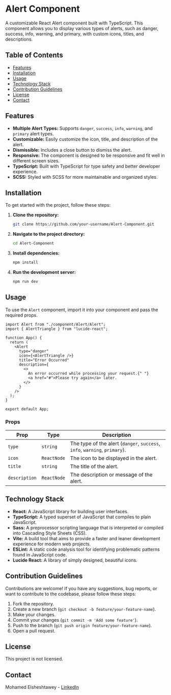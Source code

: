 # Alert Component

A customizable React Alert component built with TypeScript. This component allows you to display various types of alerts, such as danger, success, info, warning, and primary, with custom icons, titles, and descriptions.

## Table of Contents

- [Features](#features)
- [Installation](#installation)
- [Usage](#usage)
- [Technology Stack](#technology-stack)
- [Contribution Guidelines](#contribution-guidelines)
- [License](#license)
- [Contact](#contact)

## Features

- **Multiple Alert Types:** Supports `danger`, `success`, `info`, `warning`, and `primary` alert types.
- **Customizable:** Easily customize the icon, title, and description of the alert.
- **Dismissible:** Includes a close button to dismiss the alert.
- **Responsive:** The component is designed to be responsive and fit well in different screen sizes.
- **TypeScript:** Built with TypeScript for type safety and better developer experience.
- **SCSS:** Styled with SCSS for more maintainable and organized styles.

## Installation

To get started with the project, follow these steps:

1. **Clone the repository:**
   ```bash
   git clone https://github.com/your-username/Alert-Component.git
   ```
2. **Navigate to the project directory:**
   ```bash
   cd Alert-Component
   ```
3. **Install dependencies:**
   ```bash
   npm install
   ```
4. **Run the development server:**
   ```bash
   npm run dev
   ```

## Usage

To use the `Alert` component, import it into your component and pass the required props.

```tsx
import Alert from "./component/Alert/Alert";
import { AlertTriangle } from "lucide-react";

function App() {
  return (
    <Alert
      type="danger"
      icon={<AlertTriangle />}
      title="Error Occurred"
      description={
        <>
          An error occurred while processing your request.{" "}
          <a href="#">Please try again</a> later.
        </>
      }
    />
  );
}

export default App;
```

### Props

| Prop          | Type      | Description                                         |
| ------------- | --------- | --------------------------------------------------- |
| `type`        | `string`  | The type of the alert (`danger`, `success`, `info`, `warning`, `primary`). |
| `icon`        | `ReactNode` | The icon to be displayed in the alert.              |
| `title`       | `string`  | The title of the alert.                             |
| `description` | `ReactNode` | The description or message of the alert.            |

## Technology Stack

- **React:** A JavaScript library for building user interfaces.
- **TypeScript:** A typed superset of JavaScript that compiles to plain JavaScript.
- **Sass:** A preprocessor scripting language that is interpreted or compiled into Cascading Style Sheets (CSS).
- **Vite:** A build tool that aims to provide a faster and leaner development experience for modern web projects.
- **ESLint:** A static code analysis tool for identifying problematic patterns found in JavaScript code.
- **Lucide React:** A library of simply designed, beautiful icons.

## Contribution Guidelines

Contributions are welcome! If you have any suggestions, bug reports, or want to contribute to the codebase, please follow these steps:

1. Fork the repository.
2. Create a new branch (`git checkout -b feature/your-feature-name`).
3. Make your changes.
4. Commit your changes (`git commit -m 'Add some feature'`).
5. Push to the branch (`git push origin feature/your-feature-name`).
6. Open a pull request.

## License

This project is not licensed.

## Contact

Mohamed Elsheshtawey - [LinkedIn](https://www.linkedin.com/in/mohamed-elsheshtawey/)
